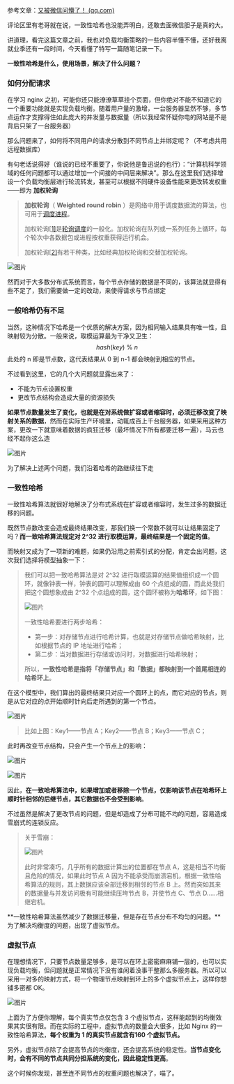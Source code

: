 参考文章：[又被微信问懵了！ (qq.com)](https://mp.weixin.qq.com/s?__biz=MzUxODAzNDg4NQ==&mid=2247504513&idx=1&sn=4faa7afcd98b03ef3c24912860317e9e&chksm=f98d962bcefa1f3db85b9f3b3f690359d12089ab93200eb2ce92750ab4224e6d8f145e391402&mpshare=1&scene=23&srcid=0219hffbHkmLiovQE7nEgEaP&sharer_sharetime=1645235544742&sharer_shareid=959f5603f3d31e4e5cff11a678fd00ee#rd)

评论区里有老哥就在说，一致性哈希也没能弄明白，还敢去面微信胆子是真的大。

讲道理，看完这篇文章之前，我也对负载均衡策略的一些内容半懂不懂，还好我离就业季还有一段时间，今天看懂了特写一篇随笔记录一下。

**一致性哈希是什么，使用场景，解决了什么问题？**

### 如何分配请求

在学习 nginx 之初，可能你还只能潦潦草草挂个页面，但你绝对不能不知道它的一个重要功能就是实现负载均衡。随着用户量的激增，一台服务器显然不够，多节点运作才支撑得住如此庞大的并发量与数据量（所以我经常怀疑你电的网站是不是背后只架了一台服务器）

那么问题来了，如何将不同用户的请求分散到不同节点上并绑定呢？（不考虑共用远程数据库）

有句老话说得好（谁说的已经不重要了，你说他是鲁迅说的也行）：“计算机科学领域的任何问题都可以通过增加一个间接的中间层来解决”。那么在这里我们选择增设一个负载均衡层进行轮流转发，甚至可以根据不同硬件设备性能来更改转发权重——即为 **加权轮询**

> **加权轮询**（ **Weighted round robin** ）是网络中用于调度数据流的算法，也可用于[调度进程](https://zh.wikipedia.org/wiki/调度_(计算机))。
>
> 加权轮询[[1\]](https://zh.wikipedia.org/wiki/加权轮询算法#cite_note-WRR-ATM-1991-1)是[轮询调度](https://zh.wikipedia.org/wiki/循環制)的一般化。加权轮询在队列或一系列任务上循环，每个轮次中各数据包或进程按权重获得运行机会。
>
> 加权轮询[[2\]](https://zh.wikipedia.org/wiki/加权轮询算法#cite_note-WRR-2003-2)有若干种类，比如经典加权轮询和交替加权轮询。

![图片](1.jpg)

然而对于大多数分布式系统而言，每个节点存储的数据是不同的，该算法就显得有些不足了，我们需要做一定的改动，来使得请求与节点绑定

### 一般哈希仍有不足

当然，这种情况下哈希是一个优质的解决方案，因为相同输入结果具有唯一性，且映射较为分散。一般来说，取模运算最为干净又卫生：
$$
hash(key)\ \%\ n
$$
此处的 n 即是节点数，这代表结果从 0 到 n-1 都会映射到相应的节点。

不过看到这里，它的几个大问题就显露出来了：

- 不能为节点设置权重
- 更改节点结构会造成大量的资源损失

**如果节点数量发生了变化，也就是在对系统做扩容或者缩容时，必须迁移改变了映射关系的数据**，然而在实际生产环境里，动辄成百上千台服务器，如果采用这种方案，更改一下就意味着数据的疯狂迁移（最坏情况下所有都要迁移一遍），马云也经不起你这么造

![图片](2.jpg)

为了解决上述两个问题，我们沿着哈希的路继续往下走

### 一致性哈希

一致性哈希算法就很好地解决了分布式系统在扩容或者缩容时，发生过多的数据迁移的问题。

既然节点数改变会造成最终结果改变，那我们换一个常数不就可以让结果固定了吗？**而一致哈希算法规定对 2^32 进行取模运算，最终结果是一个固定的值**。

而映射又成为了一项新的难题，如果仍沿用之前索引式的分配，肯定会出问题，这次我们选择将模型抽象一下：

> 我们可以把一致哈希算法是对 2^32 进行取模运算的结果值组织成一个圆环，就像钟表一样，钟表的圆可以理解成由 60 个点组成的圆，而此处我们把这个圆想象成由 2^32 个点组成的圆，这个圆环被称为**哈希环**，如下图：
>
> ![图片](3.jpg)
>
> 一致性哈希要进行两步哈希：
>
> - 第一步：对存储节点进行哈希计算，也就是对存储节点做哈希映射，比如根据节点的 IP 地址进行哈希；
> - 第二步：当对数据进行存储或访问时，对数据进行哈希映射；
>
> 所以，**一致性哈希是指将「存储节点」和「数据」都映射到一个首尾相连的哈希环上**。

在这个模型中，我们算出的最终结果只对应一个圆环上的点，而它对应的节点，则是从它对应的点开始顺时针向后走所遇到的第一个节点。

![图片](4.jpg)

> 比如上图：Key1——节点 A；Key2——节点 B；Key3——节点 C；

此时再改变节点结构，只会产生一个节点上的影响：

![图片](5.jpg)

![图片](6.jpg)

因此，**在一致哈希算法中，如果增加或者移除一个节点，仅影响该节点在哈希环上顺时针相邻的后继节点，其它数据也不会受到影响**。

不过虽然是解决了更改节点的问题，但是却造成了分布可能不均的问题，容易造成雪崩式的连锁反应。

> 关于雪崩：
>
> ![图片](7.jpg)
>
> 此时非常凑巧，几乎所有的数据计算出的位置都在节点 A，这是相当不均衡且危险的情况，如果此时节点 A 因为不能承受而崩溃宕机，根据一致性哈希算法的规则，其上数据应该全部迁移到相邻的节点 B 上。然而突如其来的数据量与并发访问极有可能继续压垮节点 B，并使节点 C、节点 D……相继宕机。

**一致性哈希算法虽然减少了数据迁移量，但是存在节点分布不均匀的问题。**为了解决均衡度的问题，出现了虚拟节点。

### 虚拟节点

在理想情况下，只要节点数量足够多，是可以在环上密密麻麻铺一层的，也可以实现负载均衡，但问题就是正常情况下没有谁闲着没事干整那么多服务器。所以可以采用一对多的映射方式，将一个物理节点映射到环上的多个虚拟节点上，这样你想铺多密都 OK。

![图片](8.jpg)

上面为了方便你理解，每个真实节点仅包含 3 个虚拟节点，这样能起到的均衡效果其实很有限。而在实际的工程中，虚拟节点的数量会大很多，比如 Nginx 的一致性哈希算法，**每个权重为 1 的真实节点就含有160 个虚拟节点。**

另外，虚拟节点除了会提高节点的均衡度，还会提高系统的稳定性。**当节点变化时，会有不同的节点共同分担系统的变化，因此稳定性更高**。

这个时候你发现，甚至连不同节点的权重问题也解决了，喵了。

